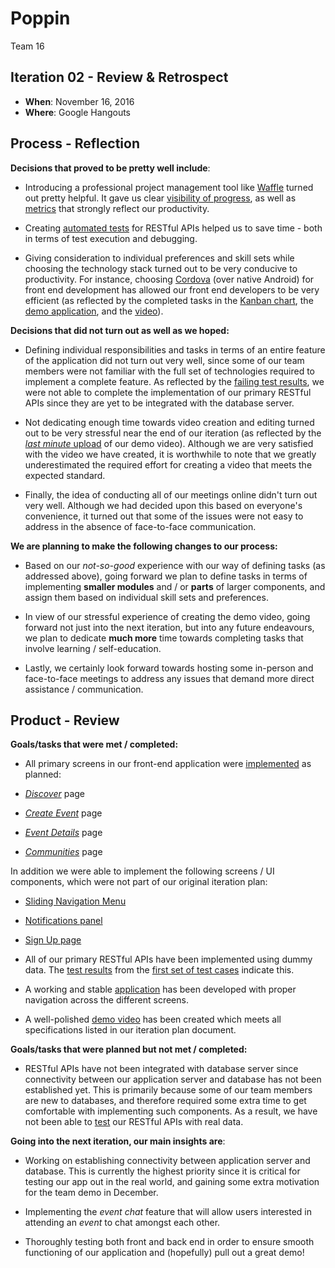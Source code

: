 # Poppin

Team 16
## Iteration 02 - Review & Retrospect

 * __When__: November 16, 2016
 * __Where__: Google Hangouts

## Process - Reflection

__Decisions that proved to be pretty well include__:


* Introducing a professional project management tool like [Waffle](https://waffle.io) turned out pretty helpful. It gave us clear [visibility of progress](iteration2-artifacts/waffle/Kanban-board.PNG), as well as [metrics](iteration2-artifacts/waffle/Throughput-chart.PNG) that strongly reflect our productivity.

* Creating [automated tests](../server_dev/test) for RESTful APIs helped us to save time - both in terms of test execution and debugging.

* Giving consideration to individual preferences and skill sets while choosing the technology stack turned out to be very conducive to productivity. For instance, choosing [Cordova](https://cordova.apache.org) (over native Android) for front end development has allowed our front end developers to be very efficient (as reflected by the completed tasks in the [Kanban chart](iteration2-artifacts/waffle/Front-end-Kanban-Board.PNG), the [demo application](iteration2-artifacts/DemoBuild.apk), and the [video](iteration2-artifacts/video.md)).

__Decisions that did not turn out as well as we hoped:__

* Defining individual responsibilities and tasks in terms of an entire feature of the application did not turn out very well, since some of our team members were not familiar with the full set of technologies required to implement a complete feature. As reflected by the [failing test results](iteration2-artifacts/REST-API-real-data-test-results.txt), we were not able to complete the implementation of our primary RESTful APIs since they are yet to be integrated with the database server.

* Not dedicating enough time towards video creation and editing turned out to be very stressful near the end of our iteration (as reflected by the [*last minute* upload](https://github.com/csc301-fall-2016/project-team-16/commit/c5c66132f00fe320dafd27a3aca3a0d84bad6e2c) of our demo video). Although we are very satisfied with the video we have created, it is worthwhile to note that we greatly underestimated the required effort for creating a video that meets the expected standard.

* Finally, the idea of conducting all of our meetings online didn't turn out very well. Although we had decided upon this based on everyone's convenience, it turned out that some of the issues were not easy to address in the absence of face-to-face communication.


__We are planning to make the following changes to our process:__

* Based on our *not-so-good* experience with our way of defining tasks (as addressed above), going forward we plan to define tasks in terms of implementing __smaller modules__ and / or __parts__ of larger components, and assign them based on individual skill sets and preferences.

* In view of our stressful experience of creating the demo video, going forward not just into the next iteration, but into any future endeavours, we plan to dedicate __much more__ time towards completing tasks that involve learning / self-education.

* Lastly, we certainly look forward towards hosting some in-person and face-to-face meetings to address any issues that demand more direct assistance / communication.


## Product - Review

__Goals/tasks that were met / completed:__

* All primary screens in our front-end application were [implemented](iteration2-artifacts/screenshots) as planned:
 
 * [*Discover*](iteration2-artifacts/screenshots/Discover.jpg) page
 * [*Create Event*](iteration2-artifacts/screenshots/Create_Event.jpg) page
 * [*Event Details*](iteration2-artifacts/screenshots/Event.jpg) page
 * [*Communities*](iteration2-artifacts/screenshots/Communities.jpg) page

  In addition we were able to implement the following screens / UI components, which were not part of our original iteration plan:
  
  * [Sliding Navigation Menu](iteration2-artifacts/screenshots/Menu.jpg)
  * [Notifications panel](iteration2-artifacts/screenshots/Notifications.jpg)
  * [Sign Up page](iteration2-artifacts/screenshots/Sign_Up.jpg)
  

* All of our primary RESTful APIs have been implemented using dummy data. The [test results](iteration2-artifacts/REST-API-Tests/REST-API-mock-data-test-results.txt) from the [first set of test cases](../server_dev/test/REST-API-with-mock-data.json) indicate this.

* A working and stable [application](iteration2-artifacts/DemoBuild.apk) has been developed with proper navigation across the different screens.

* A well-polished [demo video](iteration2-artifacts/video.md) has been created which meets all specifications listed in our iteration plan document.

__Goals/tasks that were planned but not met / completed:__

* RESTful APIs have not been integrated with database server since connectivity between our application server and database has not been established yet. This is primarily because some of our team members are new to databases, and therefore required some extra time to get comfortable with implementing such components. As a result, we have not been able to [test](../server_dev/test/) our RESTful APIs with real data.

__Going into the next iteration, our main insights are__:

* Working on establishing connectivity between application server and database. This is currently the highest priority since it is critical for testing our app out in the real world, and gaining some extra motivation for the team demo in December.

* Implementing the *event chat* feature that will allow users interested in attending an *event* to chat amongst each other.

* Thoroughly testing both front and back end in order to ensure smooth functioning of our application and (hopefully) pull out a great demo!
